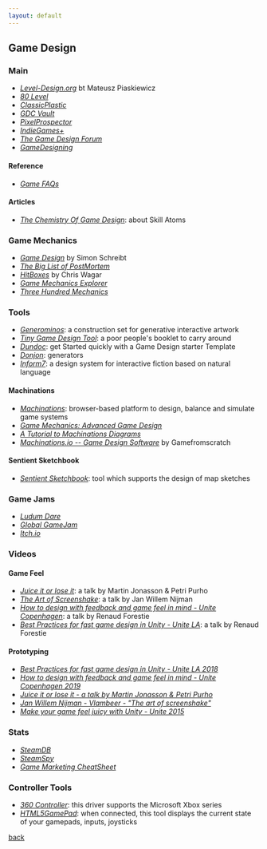 ```yaml
---
layout: default
---
```


## Game Design

### Main

* _[Level-Design.org](http://level-design.org/)_ bt Mateusz Piaskiewicz
* _[80 Level](https://80.lv/)_
* _[ClassicPlastic](http://www.classicplastic.net/)_
* _[GDC Vault](http://www.gdcvault.com/)_
* _[PixelProspector](http://www.pixelprospector.com/)_
* _[IndieGames+](http://indiegamesplus.com/)_
* _[The Game Design Forum](http://thegamedesignforum.com/)_
* _[GameDesigning](https://www.gamedesigning.org/)_

#### Reference

* _[Game FAQs](https://gamefaqs.gamespot.com/)_

#### Articles

* _[The Chemistry Of Game Design](https://www.gamasutra.com/view/feature/129948/the_chemistry_of_game_design.php)_: about Skill Atoms

### Game Mechanics

* _[Game Design](https://simonschreibt.de/)_ by Simon Schreibt
* _[The Big List of PostMortem](http://www.pixelprospector.com/the-big-list-of-postmortems/)_
* _[HitBoxes](https://www.flickr.com/photos/96872887@N07/sets/72157650671215997)_ by Chris Wagar
* _[Game Mechanics Explorer](https://gamemechanicexplorer.com/)_
* _[Three Hundred Mechanics](http://www.squidi.net/three/)_

### Tools

* _[Generominos](http://www.galaxykate.com/generominos/)_: a construction set for generative interactive artwork
* _[Tiny Game Design Tool](http://tinygdtool.urustar.net/)_: a poor people's booklet to carry around
* _[Dundoc](http://www.dundoc.com/)_: get Started quickly with a Game Design starter Template
* _[Donjon](https://donjon.bin.sh/)_: generators
* _[Inform7](http://inform7.com/)_: a design system for interactive fiction based on natural language

#### Machinations

* _[Machinations](https://machinations.io/)_: browser-based platform to design, balance and simulate game systems
* _[Game Mechanics: Advanced Game Design](https://www.amazon.co.uk/gp/product/0321820274)_
* _[A Tutorial to Machinations Diagrams](https://www.gamasutra.com/blogs/CarstenKisslat/20130814/198216/A_Tutorial_to_Machinations_Diagrams.php)_
* _[Machinations.io -- Game Design Software](https://www.youtube.com/watch?v=7kR5VHh2yjo)_ by Gamefromscratch

#### Sentient Sketchbook

* _[Sentient Sketchbook](http://www.sentientsketchbook.com/)_: tool which supports the design of map sketches

### Game Jams

* _[Ludum Dare](https://ldjam.com/)_
* _[Global GameJam](https://globalgamejam.org/)_
* _[Itch.io](https://itch.io/jams)_

### Videos

#### Game Feel

* _[Juice it or lose it](https://www.youtube.com/watch?v=Fy0aCDmgnxg)_: a talk by Martin Jonasson & Petri Purho
* _[The Art of Screenshake](https://www.youtube.com/watch?v=AJdEqssNZ-U)_: a talk by Jan Willem Nijman
* _[How to design with feedback and game feel in mind - Unite Copenhagen](https://www.youtube.com/watch?v=AJdEqssNZ-U)_: a talk by Renaud Forestie
* _[Best Practices for fast game design in Unity - Unite LA](https://www.youtube.com/watch?v=NU29QKag8a0)_: a talk by Renaud Forestie

#### Prototyping

* _[Best Practices for fast game design in Unity - Unite LA 2018](https://www.youtube.com/watch?v=NU29QKag8a0)_
* _[How to design with feedback and game feel in mind - Unite Copenhagen 2019](https://www.youtube.com/watch?v=yCKI9T3sSv0)_
* _[Juice it or lose it - a talk by Martin Jonasson & Petri Purho](https://www.youtube.com/watch?v=Fy0aCDmgnxg)_
* _[Jan Willem Nijman - Vlambeer - "The art of screenshake"](https://www.youtube.com/watch?v=AJdEqssNZ-U)_
* _[Make your game feel juicy with Unity - Unite 2015](https://www.youtube.com/watch?v=WfwRBwNz2bg)_

### Stats

* _[SteamDB](https://steamdb.info/)_
* _[SteamSpy](https://steamspy.com/)_
* _[Game Marketing CheatSheet](http://gamedevelopertips.com/game-marketing-cheat-sheet/)_

### Controller Tools

* _[360 Controller](https://github.com/360Controller/360Controller)_: this driver supports the Microsoft Xbox series
* _[HTML5GamePad](http://html5gamepad.com/)_: when connected, this tool displays the current state of your gamepads, inputs, joysticks

[back](../)
